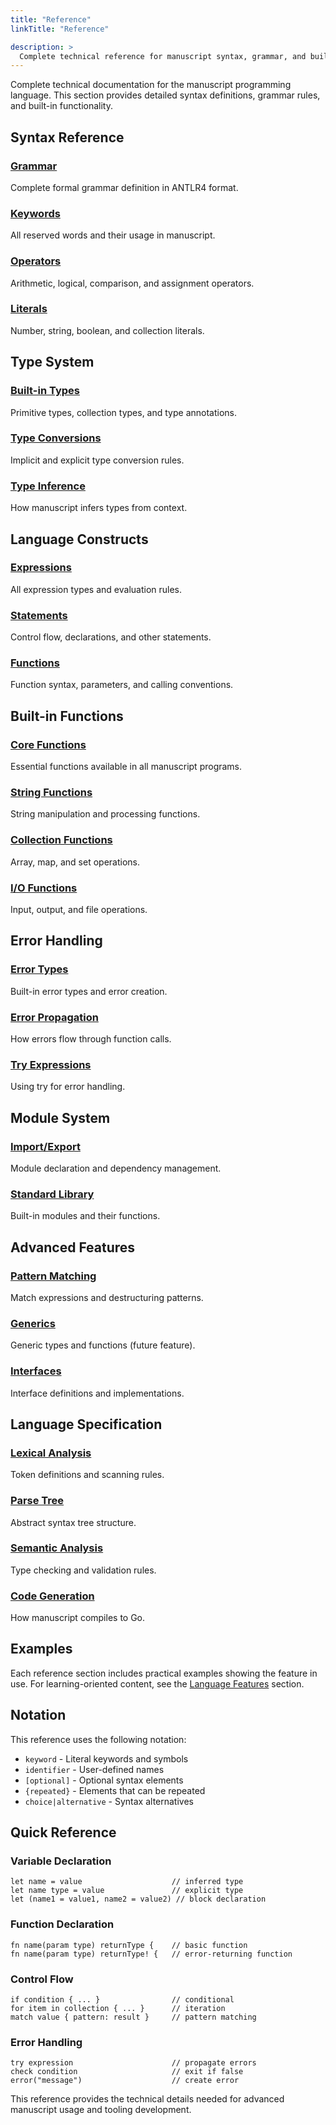 ```yaml
---
title: "Reference"
linkTitle: "Reference"

description: >
  Complete technical reference for manuscript syntax, grammar, and built-in features.
---
```


Complete technical documentation for the manuscript programming language. This section provides detailed syntax definitions, grammar rules, and built-in functionality.

## Syntax Reference

### [Grammar](grammar/)
Complete formal grammar definition in ANTLR4 format.

### [Keywords](keywords/)
All reserved words and their usage in manuscript.

### [Operators](operators/)
Arithmetic, logical, comparison, and assignment operators.

### [Literals](literals/)
Number, string, boolean, and collection literals.

## Type System

### [Built-in Types](types/)
Primitive types, collection types, and type annotations.

### [Type Conversions](conversions/)
Implicit and explicit type conversion rules.

### [Type Inference](inference/)
How manuscript infers types from context.

## Language Constructs

### [Expressions](expressions/)
All expression types and evaluation rules.

### [Statements](statements/)
Control flow, declarations, and other statements.

### [Functions](functions/)
Function syntax, parameters, and calling conventions.

## Built-in Functions

### [Core Functions](builtins/)
Essential functions available in all manuscript programs.

### [String Functions](strings/)
String manipulation and processing functions.

### [Collection Functions](collections/)
Array, map, and set operations.

### [I/O Functions](io/)
Input, output, and file operations.

## Error Handling

### [Error Types](errors/)
Built-in error types and error creation.

### [Error Propagation](propagation/)
How errors flow through function calls.

### [Try Expressions](try/)
Using try for error handling.

## Module System

### [Import/Export](modules/)
Module declaration and dependency management.

### [Standard Library](stdlib/)
Built-in modules and their functions.

## Advanced Features

### [Pattern Matching](patterns/)
Match expressions and destructuring patterns.

### [Generics](generics/)
Generic types and functions (future feature).

### [Interfaces](interfaces/)
Interface definitions and implementations.

## Language Specification

### [Lexical Analysis](lexer/)
Token definitions and scanning rules.

### [Parse Tree](parser/)
Abstract syntax tree structure.

### [Semantic Analysis](semantics/)
Type checking and validation rules.

### [Code Generation](codegen/)
How manuscript compiles to Go.

## Examples

Each reference section includes practical examples showing the feature in use. For learning-oriented content, see the [Language Features](../constructs/) section.

## Notation

This reference uses the following notation:

- `keyword` - Literal keywords and symbols
- `identifier` - User-defined names
- `[optional]` - Optional syntax elements
- `{repeated}` - Elements that can be repeated
- `choice|alternative` - Syntax alternatives

## Quick Reference

### Variable Declaration
```ms
let name = value                    // inferred type
let name type = value               // explicit type  
let (name1 = value1, name2 = value2) // block declaration
```

### Function Declaration
```ms
fn name(param type) returnType {    // basic function
fn name(param type) returnType! {   // error-returning function
```

### Control Flow
```ms
if condition { ... }                // conditional
for item in collection { ... }      // iteration
match value { pattern: result }     // pattern matching
```

### Error Handling
```ms
try expression                      // propagate errors
check condition                     // exit if false
error("message")                    // create error
```

This reference provides the technical details needed for advanced manuscript usage and tooling development. 